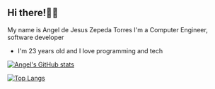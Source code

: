 ## Hi there!🚀🌌
My name is Angel de Jesus Zepeda Torres
I'm a Computer Engineer, software developer

- I'm 23 years old and I love programming and tech

[![Angel's GitHub stats](https://github-readme-stats.vercel.app/api?username=angel-zepeda&count_private=true&show_icons=true&include_all_commits=true)](https://github.com/anuraghazra/github-readme-stats)

[![Top Langs](https://github-readme-stats.vercel.app/api/top-langs/?username=angel-zepeda&langs_count=8&layout=compact)](https://github.com/angel-zepeda)

<!-- ![alt typescript](https://www.vectorlogo.zone/logos/typescriptlang/typescriptlang-icon.svg)
![alt expressJS](https://www.vectorlogo.zone/logos/expressjs/expressjs-ar21.svg)
![alt mongodb](https://www.vectorlogo.zone/logos/mongodb/mongodb-ar21.svg)
![alt nodeJS](https://www.vectorlogo.zone/logos/nodejs/nodejs-icon.svg)
![alt reactJS](https://www.vectorlogo.zone/logos/reactjs/reactjs-ar21.svg) -->
